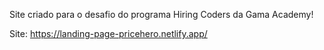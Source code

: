 Site criado para o desafio do programa Hiring Coders da Gama Academy!

Site: https://landing-page-pricehero.netlify.app/
